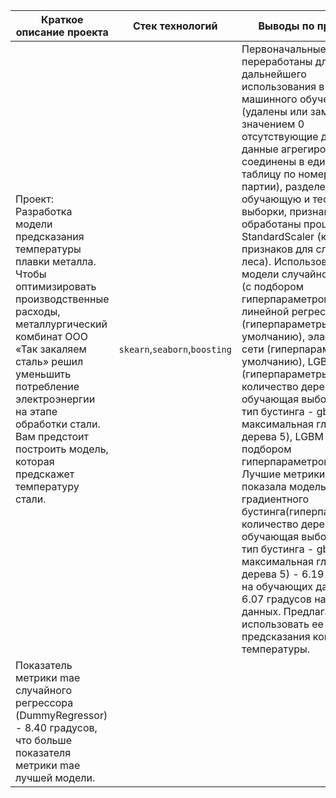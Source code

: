 | Краткое описание проекта                                      | Стек технологий                     | Выводы по проекту                                                |
|---------------------------------------------------------------|-------------------------------------|------------------------------------------------------------------|
|Проект: Разработка модели предсказания температуры плавки металла. Чтобы оптимизировать производственные расходы, металлургический комбинат ООО «Так закаляем сталь» решил уменьшить потребление электроэнергии на этапе обработки стали. Вам предстоит построить модель, которая предскажет температуру стали.|`skearn`,`seaborn`,`boosting`|Первоначальные данные переработаны для дальнейшего использования в моделях машинного обучения (удалены или заменены значением 0 отсутствующие данные, данные агрегированы и соединены в единую таблицу по номеру партии), разделены на обучающую и тестовую выборки, признаки обработаны процедурой StandardScaler (кроме признаков для случайного леса). Использованы модели случайного леса (с подбором гиперпараметров), линейной регрессии (гиперпараметры по умолчанию), эластичной сети (гиперпараметры по умолчанию), LGBM (гиперпараметры: количество деревьев 150, обучающая выборка 0,05, тип бустинга - gbdt, максимальная глубина дерева 5), LGBM (с подбором гиперпараметров). Лучшие метрики mae показала модель градиентного бустинга(гиперпараметры: количество деревьев 150, обучающая выборка 0,05, тип бустинга - gbdt, максимальная глубина дерева 5) - 6.19 градусов на обучающих данных и 6.07 градусов на тестовых данных. Предлагается использовать ее для предсказания конечной температуры.
Показатель метрики mae случайного регрессора (DummyRegressor) - 8.40 градусов, что больше показателя метрики mae лучшей модели.|
